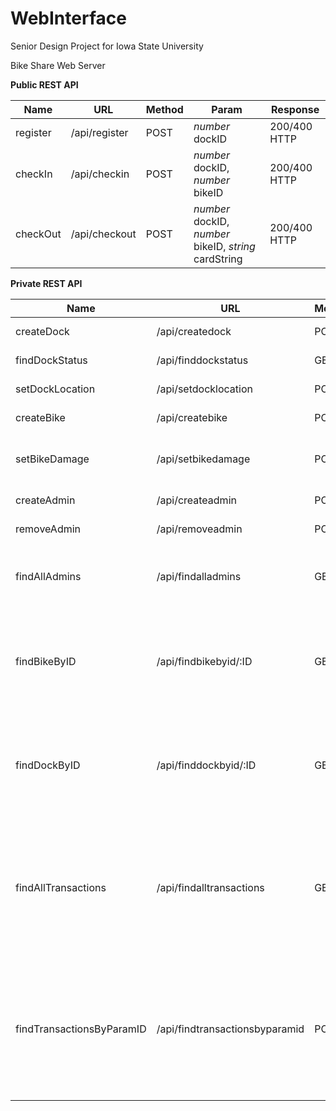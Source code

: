 WebInterface
============
Senior Design Project for Iowa State University

Bike Share Web Server

**Public REST API**

| Name|URL|Method | Param | Response|
| --------|--------|-----| -----| -----|
| register | /api/register | POST | *number* dockID | 200/400 HTTP|
| checkIn | /api/checkin | POST | *number* dockID, *number* bikeID | 200/400 HTTP |
| checkOut | /api/checkout| POST | *number* dockID, *number* bikeID, *string* cardString | 200/400 HTTP |

**Private REST API**

| Name          | URL           |  Method | Param | Response|
| --------|--------|-----| -----| -----|
| createDock | /api/createdock | POST | N/A | 200/400 HTTP |
| findDockStatus | /api/finddockstatus | GET | *number* dockID | { status: boolean} |  
| setDockLocation | /api/setdocklocation | POST | *string* location | 200/400 HTTP |
| createBike | /api/createbike | POST | N/A | 200/400 HTTP |
| setBikeDamage | /api/setbikedamage | POST | *number* bikeID, *boolean* isDamaged | 200/400 HTTP |
| createAdmin | /api/createadmin | POST | *string* cardString | 200/400 HTTP |
| removeAdmin | /api/removeadmin | POST | *string* cardString | 200/400 HTTP |
| findAllAdmins | /api/findalladmins | GET| N/A | {{ cardString: string},{cardString: string},...} |
| findBikeByID | /api/findbikebyid/:ID | GET | Inline Param | { bikeID: number, dockID: number, state: string, isDamaged: boolean} |
| findDockByID | /api/finddockbyid/:ID | GET | Inline Param | { dockID: number, bikeID: number, location: string, status: boolean}|
| findAllTransactions | /api/findalltransactions | GET | N/A | {{bikeID: number, dockID: number, studentID: number, date: Date, action: string, success: boolean},...} |
| findTransactionsByParamID | /api/findtransactionsbyparamid | POST | Optional params - number bikeID, number dockID, number studentID | {{bikeID: number, dockID: number, studentID: number, date: Date, action: string, success: boolean},...} |